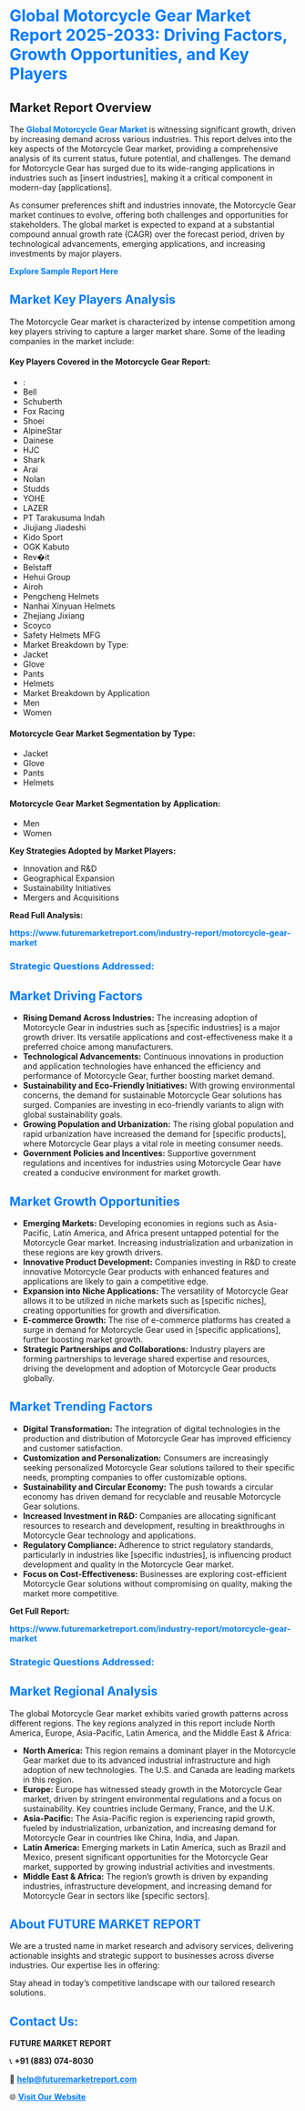 <h1 style="color: #007BFF;">Global Motorcycle Gear Market Report 2025-2033: Driving Factors, Growth Opportunities, and Key Players</h1>

<section id="overview">
<h2>Market Report Overview</h2>
<p>The <a href="https://www.futuremarketreport.com/industry-report/motorcycle-gear-market" style="color: #007BFF; text-decoration: none;"><strong>Global Motorcycle Gear Market</strong></a> is witnessing significant growth, driven by increasing demand across various industries. This report delves into the key aspects of the Motorcycle Gear market, providing a comprehensive analysis of its current status, future potential, and challenges. The demand for Motorcycle Gear has surged due to its wide-ranging applications in industries such as [insert industries], making it a critical component in modern-day [applications].</p>
<p>As consumer preferences shift and industries innovate, the Motorcycle Gear market continues to evolve, offering both challenges and opportunities for stakeholders. The global market is expected to expand at a substantial compound annual growth rate (CAGR) over the forecast period, driven by technological advancements, emerging applications, and increasing investments by major players.</p>
</section>

<section id="overview">
<p><a href="https://www.futuremarketreport.com/request-sample/reportId=104641" style="color: #007BFF; text-decoration: none;"><strong>Explore Sample Report Here</strong></a></p>
</section>

<section id="key-players">
<h2 style="color: #007BFF;">Market Key Players Analysis</h2>
<p>The Motorcycle Gear market is characterized by intense competition among key players striving to capture a larger market share. Some of the leading companies in the market include:</p>
<h4>Key Players Covered in the Motorcycle Gear Report:</h4>
<ul><li>:</li><li>Bell</li><li>Schuberth</li><li>Fox Racing</li><li>Shoei</li><li>AlpineStar</li><li>Dainese</li><li>HJC</li><li>Shark</li><li>Arai</li><li>Nolan</li><li>Studds</li><li>YOHE</li><li>LAZER</li><li>PT Tarakusuma Indah</li><li>Jiujiang Jiadeshi</li><li>Kido Sport</li><li>OGK Kabuto</li><li>Rev�it</li><li>Belstaff</li><li>Hehui Group</li><li>Airoh</li><li>Pengcheng Helmets</li><li>Nanhai Xinyuan Helmets</li><li>Zhejiang Jixiang</li><li>Scoyco</li><li>Safety Helmets MFG</li><li>Market Breakdown by Type:</li><li>Jacket</li><li>Glove</li><li>Pants</li><li>Helmets</li><li>Market Breakdown by Application</li><li>Men</li><li>Women</li></ul>
<h4>Motorcycle Gear Market Segmentation by Type:</h4>
<ul><li>Jacket</li><li>Glove</li><li>Pants</li><li>Helmets</li></ul>

<h4>Motorcycle Gear Market Segmentation by Application:</h4>
<ul><li>Men</li><li>Women</li></ul>
<p><strong>Key Strategies Adopted by Market Players:</strong></p>
<ul>
<li>Innovation and R&D</li>
<li>Geographical Expansion</li>
<li>Sustainability Initiatives</li>
<li>Mergers and Acquisitions</li>
</ul>
</section>

<section>
<p><strong>Read Full Analysis: </strong></p><a href="https://www.futuremarketreport.com/industry-report/motorcycle-gear-market" style="color: #007BFF; text-decoration: none;"><strong>https://www.futuremarketreport.com/industry-report/motorcycle-gear-market</strong></a>
<h3 style="color: #007BFF;">Strategic Questions Addressed:</h3>
</section>

<section id="driving-factors">
<h2 style="color: #007BFF;">Market Driving Factors</h2>
<ul>
<li><strong>Rising Demand Across Industries:</strong> The increasing adoption of Motorcycle Gear in industries such as [specific industries] is a major growth driver. Its versatile applications and cost-effectiveness make it a preferred choice among manufacturers.</li>
<li><strong>Technological Advancements:</strong> Continuous innovations in production and application technologies have enhanced the efficiency and performance of Motorcycle Gear, further boosting market demand.</li>
<li><strong>Sustainability and Eco-Friendly Initiatives:</strong> With growing environmental concerns, the demand for sustainable Motorcycle Gear solutions has surged. Companies are investing in eco-friendly variants to align with global sustainability goals.</li>
<li><strong>Growing Population and Urbanization:</strong> The rising global population and rapid urbanization have increased the demand for [specific products], where Motorcycle Gear plays a vital role in meeting consumer needs.</li>
<li><strong>Government Policies and Incentives:</strong> Supportive government regulations and incentives for industries using Motorcycle Gear have created a conducive environment for market growth.</li>
</ul>
</section>

<section id="growth-opportunities">
<h2 style="color: #007BFF;">Market Growth Opportunities</h2>
<ul>
<li><strong>Emerging Markets:</strong> Developing economies in regions such as Asia-Pacific, Latin America, and Africa present untapped potential for the Motorcycle Gear market. Increasing industrialization and urbanization in these regions are key growth drivers.</li>
<li><strong>Innovative Product Development:</strong> Companies investing in R&D to create innovative Motorcycle Gear products with enhanced features and applications are likely to gain a competitive edge.</li>
<li><strong>Expansion into Niche Applications:</strong> The versatility of Motorcycle Gear allows it to be utilized in niche markets such as [specific niches], creating opportunities for growth and diversification.</li>
<li><strong>E-commerce Growth:</strong> The rise of e-commerce platforms has created a surge in demand for Motorcycle Gear used in [specific applications], further boosting market growth.</li>
<li><strong>Strategic Partnerships and Collaborations:</strong> Industry players are forming partnerships to leverage shared expertise and resources, driving the development and adoption of Motorcycle Gear products globally.</li>
</ul>
</section>

<section id="trending-factors">
<h2 style="color: #007BFF;">Market Trending Factors</h2>
<ul>
<li><strong>Digital Transformation:</strong> The integration of digital technologies in the production and distribution of Motorcycle Gear has improved efficiency and customer satisfaction.</li>
<li><strong>Customization and Personalization:</strong> Consumers are increasingly seeking personalized Motorcycle Gear solutions tailored to their specific needs, prompting companies to offer customizable options.</li>
<li><strong>Sustainability and Circular Economy:</strong> The push towards a circular economy has driven demand for recyclable and reusable Motorcycle Gear solutions.</li>
<li><strong>Increased Investment in R&D:</strong> Companies are allocating significant resources to research and development, resulting in breakthroughs in Motorcycle Gear technology and applications.</li>
<li><strong>Regulatory Compliance:</strong> Adherence to strict regulatory standards, particularly in industries like [specific industries], is influencing product development and quality in the Motorcycle Gear market.</li>
<li><strong>Focus on Cost-Effectiveness:</strong> Businesses are exploring cost-efficient Motorcycle Gear solutions without compromising on quality, making the market more competitive.</li>
</ul>
</section>

<section>
<p><strong>Get Full Report: </strong></p><a href="https://www.futuremarketreport.com/industry-report/motorcycle-gear-market" style="color: #007BFF; text-decoration: none;"><strong>https://www.futuremarketreport.com/industry-report/motorcycle-gear-market</strong></a>
<h3 style="color: #007BFF;">Strategic Questions Addressed:</h3>
</section>


<section id="regional-analysis">
<h2 style="color: #007BFF;">Market Regional Analysis</h2>
<p>The global Motorcycle Gear market exhibits varied growth patterns across different regions. The key regions analyzed in this report include North America, Europe, Asia-Pacific, Latin America, and the Middle East & Africa:</p>
<ul>
<li><strong>North America:</strong> This region remains a dominant player in the Motorcycle Gear market due to its advanced industrial infrastructure and high adoption of new technologies. The U.S. and Canada are leading markets in this region.</li>
<li><strong>Europe:</strong> Europe has witnessed steady growth in the Motorcycle Gear market, driven by stringent environmental regulations and a focus on sustainability. Key countries include Germany, France, and the U.K.</li>
<li><strong>Asia-Pacific:</strong> The Asia-Pacific region is experiencing rapid growth, fueled by industrialization, urbanization, and increasing demand for Motorcycle Gear in countries like China, India, and Japan.</li>
<li><strong>Latin America:</strong> Emerging markets in Latin America, such as Brazil and Mexico, present significant opportunities for the Motorcycle Gear market, supported by growing industrial activities and investments.</li>
<li><strong>Middle East & Africa:</strong> The region’s growth is driven by expanding industries, infrastructure development, and increasing demand for Motorcycle Gear in sectors like [specific sectors].</li>
</ul>
</section>

<footer>
<h2 style="color: #007BFF;">About FUTURE MARKET REPORT</h2>
<p>We are a trusted name in market research and advisory services, delivering actionable insights and strategic support to businesses across diverse industries. Our expertise lies in offering:</p>

<p>Stay ahead in today’s competitive landscape with our tailored research solutions.</p>

<h2 style="color: #007BFF;">Contact Us:</h2>
<p><strong>FUTURE MARKET REPORT</strong></p>
<p>📞 <strong>+91 (883) 074-8030</strong></p>
<p>📧 <strong><a href="mailto:help@futuremarketreport.com" style="color: #007BFF;">help@futuremarketreport.com</a></strong></p>
<p>🌐 <strong><a href="https://www.futuremarketreport.com/" style="color: #007BFF;">Visit Our Website</a></strong></p>
</footer>